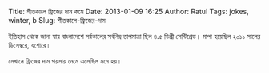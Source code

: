 Title: শীতকালে ফ্রিজের দাম কমে
Date: 2013-01-09 16:25
Author: Ratul
Tags: jokes, winter, b
Slug: শীতকালে-ফ্রিজের-দাম

ইতিহাস থেকে জানা যায় বাংলাদেশে সর্বকালের সর্বনিম্ন তাপমাত্রা ছিল ৪.৫
ডিগ্রী সেন্টিগ্রেড। মাপা হয়েছিল ২০১১ সালের ডিসেম্বরে, যশোরে।

সেখানে ফ্রিজের দাম পয়সায় নেমে এসেছিল মনে হয়।
